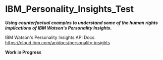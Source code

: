 # IBM_Personality_Insights_Test
***Using counterfactual examples to understand some of the human rights implications of IBM Watson's Personality Insights.*** 

IBM Watson's Personality Insights API Docs: https://cloud.ibm.com/apidocs/personality-insights

**Work in Progress**
